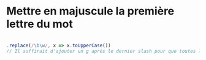 # Mettre en majuscule la première lettre du mot

```js

.replace(/\b\w/, x => x.toUpperCase())
// Il suffirait d'ajouter un g après le dernier slash pour que toutes les premières lettres de chaque mot soient en majuscule

```
